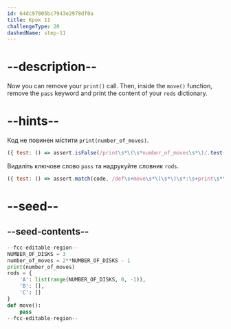 ```yaml
---
id: 64dc97005bc7943e2978df0a
title: Крок 11
challengeType: 20
dashedName: step-11
---
```


# --description--

Now you can remove your `print()` call. Then, inside the `move()` function, remove the `pass` keyword and print the content of your `rods` dictionary.

# --hints--

Код не повинен містити `print(number_of_moves)`.

```js
({ test: () => assert.isFalse(/print\s*\(\s*number_of_moves\s*\)/.test(code)) })
```

Видаліть ключове слово `pass` та надрукуйте словник `rods`.

```js
({ test: () => assert.match(code, /def\s+move\s*\(\s*\)\s*:\s+print\s*\(\s*rods\s*\)(?!\s*pass)/) })
```

# --seed--

## --seed-contents--

```py
--fcc-editable-region--
NUMBER_OF_DISKS = 3
number_of_moves = 2**NUMBER_OF_DISKS - 1
print(number_of_moves)
rods = {
    'A': list(range(NUMBER_OF_DISKS, 0, -1)),
    'B': [],
    'C': []
}
def move():
    pass
--fcc-editable-region--
```
